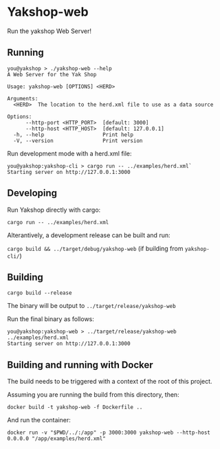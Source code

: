 # Yakshop-web

Run the yakshop Web Server!

## Running

```console
you@yakshop > ./yakshop-web --help
A Web Server for the Yak Shop

Usage: yakshop-web [OPTIONS] <HERD>

Arguments:
  <HERD>  The location to the herd.xml file to use as a data source

Options:
      --http-port <HTTP_PORT>  [default: 3000]
      --http-host <HTTP_HOST>  [default: 127.0.0.1]
  -h, --help                   Print help
  -V, --version                Print version
```

Run development mode with a herd.xml file:

```console
you@yakshop:yakshop-cli > cargo run -- ../examples/herd.xml`
Starting server on http://127.0.0.1:3000
```

## Developing

Run Yakshop directly with cargo:

`cargo run -- ../examples/herd.xml`

Alterantively, a development release can be built and run:

`cargo build && ../target/debug/yakshop-web` (if building from `yakshop-cli/`)

## Building

`cargo build --release`

The binary will be output to `../target/release/yakshop-web`

Run the final binary as follows:

```console
you@yakshop:yakshop-web > ../target/release/yakshop-web ../examples/herd.xml  
Starting server on http://127.0.0.1:3000
```

## Building and running with Docker

The build needs to be triggered with a context of the root of this project.

Assuming you are running the build from this directory, then:

```console
docker build -t yakshop-web -f Dockerfile ..
```

And run the container:

```console
docker run -v "$PWD/../:/app" -p 3000:3000 yakshop-web --http-host 0.0.0.0 "/app/examples/herd.xml" 
```
